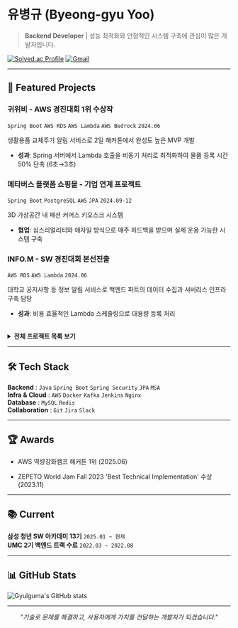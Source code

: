 # 유병규 (Byeong-gyu Yoo)
> **Backend Developer** | 성능 최적화와 안정적인 시스템 구축에 관심이 많은 개발자입니다.

[![Solved.ac Profile](http://mazassumnida.wtf/api/v2/generate_badge?boj=ybg6539)](https://solved.ac/ybg6539/) 
[![Gmail](https://img.shields.io/badge/-ybg6539@gmail.com-D14836?style=flat-square&logo=gmail&logoColor=white)](mailto:ybg6539@gmail.com)


---

## 🚀 Featured Projects

### **귀위비** - AWS 경진대회 1위 수상작
`Spring Boot` `AWS RDS` `AWS Lambda` `AWS Bedrock` `2024.06`

생활용품 교체주기 알림 서비스로 2일 해커톤에서 완성도 높은 MVP 개발
- **성과**: Spring 서버에서 Lambda 호출을 비동기 처리로 최적화하여 물품 등록 시간 50% 단축 (6초→3초)

### **메타버스 플랫폼 쇼핑몰** - 기업 연계 프로젝트
`Spring Boot` `PostgreSQL` `AWS` `JPA` `2024.09-12`

3D 가상공간 내 패션 커머스 키오스크 시스템
- **협업**: 심스리얼리티와 애자일 방식으로 매주 피드백을 받으며 실제 운용 가능한 시스템 구축

### **INFO.M** - SW 경진대회 본선진출
`AWS RDS` `AWS Lambda` `2024.06`

대학교 공지사항 등 정보 알림 서비스로 백엔드 파트의 데이터 수집과 서버리스 인프라 구축 담당
- **성과**: 비용 효율적인 Lambda 스케줄링으로 대용량 등록 처리

<br>

<details>
<summary><b>전체 프로젝트 목록 보기</b></summary>

| 프로젝트 | 설명 | 기간 | 역할 | 기술스택 | 링크 |
|---------|------|------|------|----------|------|
| **메타버스 쇼핑몰** | 3D 가상 패션 서비스 | 2024.09-12 | BE, QA | Spring Boot, MariaDB, AWS | Private |
| **Busan.zip** | 부산 관광/정착 서비스 | 2024.10 | BE, Infra | Spring Boot, AWS, MySQL, Python | [GitHub](https://github.com/orgs/dive-2024-busanzip/repositories) |
| **INFO.M** | 학교 정보 알리미 | 2024.07-08 | BE, Infra | AWS Lambda | Private |
| **귀위비** | 생활용품 알림 서비스 | 2024.06 | BE, Infra | Spring Boot, AWS Bedrock, AWS Lambda | Private |
| **리뷰캔버스** | 서드파티 리뷰 시스템 | 2024.03-06 | BE | Spring Boot, MySQL | Private |
| **AMS** | 학원 성적 관리 시스템 | 2023.03-07 | Full Stack | Spring Boot, React, Tailwind | [GitHub](https://github.com/Gyulguma/AMS) |
| **GetIT** | 전자기기 추천 서비스 | 2022.03-08 | BE | Spring Boot, AWS, Redis | [GitHub](https://github.com/UMC-GetIT/GetIT-server) |

</details>

---

## 🛠 Tech Stack
**Backend**       : `Java` `Spring Boot` `Spring Security` `JPA` `MSA` <br>
**Infra & Cloud**	: `AWS` `Docker` `Kafka` `Jenkins` `Nginx` <br>
**Database**	    : `MySQL` `Redis` <br>
**Collaboration**	: `Git` `Jira` `Slack` <br>

---

## 🏆 Awards

- AWS 역량강화캠프 해커톤 1위 (2025.06)

- ZEPETO World Jam Fall 2023 'Best Technical Implementation' 수상 (2023.11)

---

## 📚 Current

**삼성 청년 SW 아카데미 13기** `2025.01 ~ 현재`  
**UMC 2기 백엔드 트랙 수료** `2022.03 ~ 2022.08`

---

## 📊 GitHub Stats

![Gyulguma's GitHub stats](https://github-readme-stats.vercel.app/api?username=Gyulguma&show_icons=true&theme=solarized-light&rank_icon=github)

---

<div align="center">

*"기술로 문제를 해결하고, 사용자에게 가치를 전달하는 개발자가 되겠습니다."*

</div>
